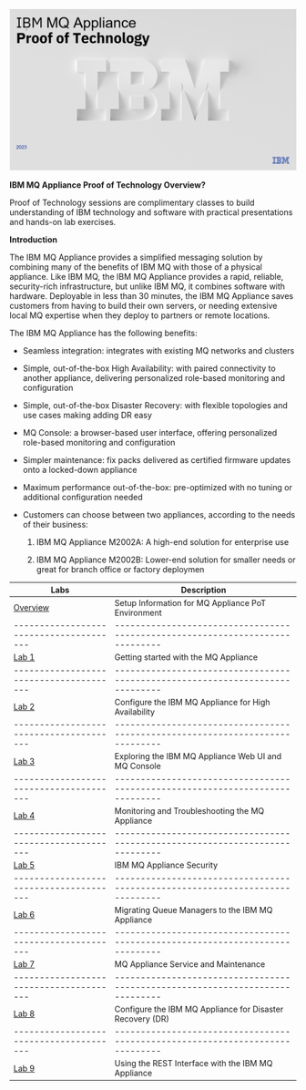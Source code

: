 ![](images\mq-title.png)

**IBM MQ Appliance Proof of Technology Overview?**

Proof of Technology sessions are complimentary classes to build
understanding of IBM technology and software with practical
presentations and hands-on lab exercises. 

**Introduction**

The IBM MQ Appliance provides a simplified messaging solution by combining many of the benefits of IBM MQ with those of a physical appliance. Like IBM MQ, the IBM MQ Appliance provides a rapid, reliable, security-rich infrastructure, but unlike IBM MQ, it combines software with hardware. Deployable in less than 30 minutes, the IBM MQ Appliance saves customers from having to build their own servers, or needing extensive local MQ expertise when they deploy to partners or remote locations.

The IBM MQ Appliance has the following benefits:

* Seamless integration: integrates with existing MQ networks and clusters

* Simple, out-of-the-box High Availability: with paired connectivity to another appliance, delivering personalized role-based monitoring and configuration

* Simple, out-of-the-box Disaster Recovery: with flexible topologies and use cases making adding DR easy

* MQ Console: a browser-based user interface, offering personalized role-based monitoring and configuration

* Simpler maintenance: fix packs delivered as certified firmware updates onto a locked-down appliance

* Maximum performance out-of-the-box: pre-optimized with no tuning or additional configuration needed

* Customers can choose between two appliances, according to the needs of their business:<br>
    
    1) IBM MQ Appliance M2002A: A high-end solution for enterprise use

    2) IBM MQ Appliance M2002B: Lower-end solution for smaller needs or great for branch office or factory deploymen



|  Labs                                | Description                                                                
|---------------------------------------|-----------------------------------------------------------------------------|
| [Overview](mq_appl_pot_overview.md)          | Setup Information for MQ Appliance PoT Environment
|---------------------------------------|-----------------------------------------------------------------------------|
| [Lab 1](lab1/mq_appl_pot_lab1.md)          | Getting started with the MQ Appliance 
|---------------------------------------|-----------------------------------------------------------------------------|     
| [Lab 2](lab2/mq_appl_pot_lab2.md)          | Configure the IBM MQ Appliance for High Availability
|---------------------------------------|-----------------------------------------------------------------------------|     
| [Lab 3](lab3/mq_appl_pot_lab3.md)           | Exploring the IBM MQ Appliance Web UI and MQ Console  
|---------------------------------------|-----------------------------------------------------------------------------|  
| [Lab 4](lab4/mq_appl_pot_lab4.md)         | Monitoring and Troubleshooting the MQ Appliance   
|---------------------------------------|-----------------------------------------------------------------------------|
| [Lab 5](lab5/mq_appl_pot_lab5.md)        | IBM MQ Appliance Security 
|---------------------------------------|-----------------------------------------------------------------------------|   
| [Lab 6](lab6/mq_appl_pot_lab6.md)           | Migrating Queue Managers to the IBM MQ Appliance
|---------------------------------------|-----------------------------------------------------------------------------|
| [Lab 7](lab7/mq_appl_pot_lab7.md)          | MQ Appliance Service and Maintenance
|---------------------------------------|-----------------------------------------------------------------------------|   
| [Lab 8](lab8/mq_appl_pot_lab8.md)           | Configure the IBM MQ Appliance for Disaster Recovery (DR)
|---------------------------------------|-----------------------------------------------------------------------------|
| [Lab 9](lab9/mq_appl_pot_lab9.md)          | Using the REST Interface with the IBM MQ Appliance
